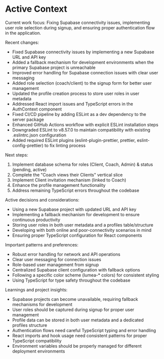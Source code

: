 # Active Context

Current work focus: Fixing Supabase connectivity issues, implementing user role selection during signup, and ensuring proper authentication flow in the application.

Recent changes:

- Fixed Supabase connectivity issues by implementing a new Supabase URL and API key
- Added a fallback mechanism for development environments when the primary Supabase project is unreachable
- Improved error handling for Supabase connection issues with clear user messaging
- Added role selection (coach/client) to the signup form for better user management
- Updated the profile creation process to store user roles in user metadata
- Addressed React import issues and TypeScript errors in the AuthContext component
- Fixed CI/CD pipeline by adding ESLint as a dev dependency to the server package
- Enhanced GitHub Actions workflow with explicit ESLint installation steps
- Downgraded ESLint to v8.57.0 to maintain compatibility with existing .eslintrc.json configuration
- Added required ESLint plugins (eslint-plugin-prettier, prettier, eslint-config-prettier) to fix linting process

Next steps:

1. Implement database schema for roles (Client, Coach, Admin) & status (pending, active)
2. Complete the "Coach views their Clients" vertical slice
3. Implement Client invitation mechanism (linked to Coach)
4. Enhance the profile management functionality
5. Address remaining TypeScript errors throughout the codebase

Active decisions and considerations:

- Using a new Supabase project with updated URL and API key
- Implementing a fallback mechanism for development to ensure continuous productivity
- Storing user roles in both user metadata and a profiles table/structure
- Developing with both online and poor-connectivity scenarios in mind
- Ensuring proper TypeScript configuration for React components

Important patterns and preferences:

- Robust error handling for network and API operations
- Clear user messaging for connection issues
- Role-based user management from signup
- Centralized Supabase client configuration with fallback options
- Following a specific color scheme (lumea-\* colors) for consistent styling
- Using TypeScript for type safety throughout the codebase

Learnings and project insights:

- Supabase projects can become unavailable, requiring fallback mechanisms for development
- User roles should be captured during signup for proper user management
- Profile data can be stored in both user metadata and a dedicated profiles structure
- Authentication flows need careful TypeScript typing and error handling
- React imports and hook usage need consistent patterns for proper TypeScript compatibility
- Environment variables should be properly managed for different deployment environments
